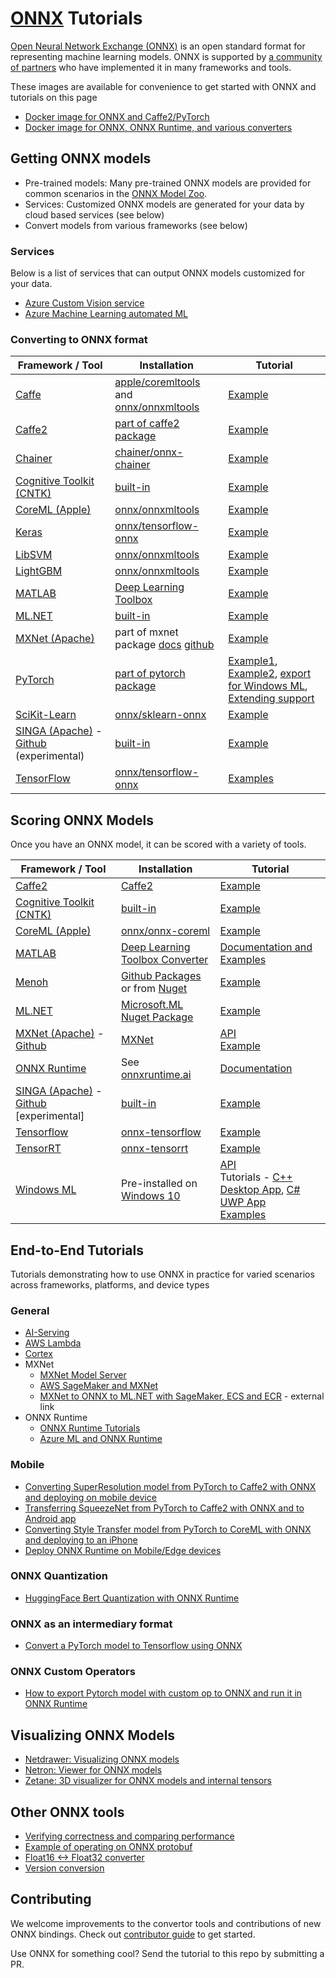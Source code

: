 <!--- SPDX-License-Identifier: Apache-2.0 -->

# [ONNX](https://github.com/onnx/onnx) Tutorials

[Open Neural Network Exchange (ONNX)](http://onnx.ai/) is an open standard format for representing machine learning models. ONNX is supported by [a community of partners](https://onnx.ai/supported-tools) who have implemented it in many frameworks and tools.

These images are available for convenience to get started with ONNX and tutorials on this page
  * [Docker image for ONNX and Caffe2/PyTorch](pytorch_caffe2_docker.md)
  * [Docker image for ONNX, ONNX Runtime, and various converters](https://github.com/onnx/onnx-docker/tree/master/onnx-ecosystem)


## Getting ONNX models

* Pre-trained models: Many pre-trained ONNX models are provided for common scenarios in the [ONNX Model Zoo](https://github.com/onnx/models).
* Services: Customized ONNX models are generated for your data by cloud based services (see below)
* Convert models from various frameworks (see below)

### Services
Below is a list of services that can output ONNX models customized for your data.
* [Azure Custom Vision service](https://docs.microsoft.com/en-us/azure/cognitive-services/Custom-Vision-Service/custom-vision-onnx-windows-ml)
* [Azure Machine Learning automated ML](https://docs.microsoft.com/en-us/azure/machine-learning/service/concept-automated-ml#use-with-onnx-in-c-apps)

### Converting to ONNX format
| Framework / Tool | Installation | Tutorial |
| --- | --- | --- |
| [Caffe](https://github.com/BVLC/caffe) | [apple/coremltools](https://github.com/apple/coremltools) and [onnx/onnxmltools](https://github.com/onnx/onnxmltools) | [Example](https://github.com/onnx/onnx-docker/blob/master/onnx-ecosystem/converter_scripts/caffe_coreml_onnx.ipynb) |
| [Caffe2](http://caffe2.ai) | [part of caffe2 package](https://github.com/pytorch/pytorch/tree/master/caffe2/python/onnx) | [Example](tutorials/Caffe2OnnxExport.ipynb) |
| [Chainer](https://chainer.org/) | [chainer/onnx-chainer](https://github.com/chainer/onnx-chainer) | [Example](tutorials/ChainerOnnxExport.ipynb) |
| [Cognitive Toolkit (CNTK)](https://www.microsoft.com/en-us/cognitive-toolkit/) | [built-in](https://docs.microsoft.com/en-us/cognitive-toolkit/setup-cntk-on-your-machine) | [Example](tutorials/CntkOnnxExport.ipynb) |
| [CoreML (Apple)](https://developer.apple.com/documentation/coreml) | [onnx/onnxmltools](https://github.com/onnx/onnxmltools) | [Example](https://github.com/onnx/onnx-docker/blob/master/onnx-ecosystem/converter_scripts/coreml_onnx.ipynb) |
| [Keras](https://github.com/keras-team/keras) | [onnx/tensorflow-onnx](https://github.com/onnx/tensorflow-onnx) | [Example](https://github.com/onnx/tensorflow-onnx/blob/master/tutorials/keras-resnet50.ipynb) | n/a |
| [LibSVM](https://github.com/cjlin1/libsvm) | [onnx/onnxmltools](https://github.com/onnx/onnxmltools) | [Example](https://github.com/onnx/onnx-docker/blob/master/onnx-ecosystem/converter_scripts/libsvm_onnx.ipynb) | n/a |
| [LightGBM](https://github.com/Microsoft/LightGBM) | [onnx/onnxmltools](https://github.com/onnx/onnxmltools) | [Example](https://github.com/onnx/onnx-docker/blob/master/onnx-ecosystem/converter_scripts/lightgbm_onnx.ipynb) | n/a |
| [MATLAB](https://www.mathworks.com/) | [Deep Learning Toolbox](https://www.mathworks.com/matlabcentral/fileexchange/67296) | [Example](https://www.mathworks.com/help/deeplearning/ref/exportonnxnetwork.html) |
| [ML.NET](https://github.com/dotnet/machinelearning/) | [built-in](https://www.nuget.org/packages/Microsoft.ML/) | [Example](https://github.com/dotnet/machinelearning/blob/master/test/Microsoft.ML.Tests/OnnxConversionTest.cs) |
| [MXNet (Apache)](http://mxnet.incubator.apache.org/) | part of mxnet package [docs](http://mxnet.incubator.apache.org/api/python/contrib/onnx.html) [github](https://github.com/apache/incubator-mxnet/tree/master/python/mxnet/contrib/onnx) | [Example](tutorials/MXNetONNXExport.ipynb) |
| [PyTorch](http://pytorch.org/) | [part of pytorch package](http://pytorch.org/docs/master/onnx.html) | [Example1](https://pytorch.org/tutorials/advanced/super_resolution_with_onnxruntime.html), [Example2](tutorials/PytorchOnnxExport.ipynb), [export for Windows ML](tutorials/ExportModelFromPyTorchForWinML.md), [Extending support](tutorials/PytorchAddExportSupport.md) |
| [SciKit-Learn](http://scikit-learn.org/) | [onnx/sklearn-onnx](https://github.com/onnx/sklearn-onnx) | [Example](http://onnx.ai/sklearn-onnx/index.html) | n/a |
| [SINGA (Apache)](http://singa.apache.org/) - [Github](https://github.com/apache/incubator-singa/blob/master/python/singa/sonnx.py) (experimental) | [built-in](https://github.com/apache/incubator-singa/blob/master/doc/en/docs/installation.md) | [Example](https://github.com/apache/incubator-singa/tree/master/examples/onnx) |
| [TensorFlow](https://www.tensorflow.org/) | [onnx/tensorflow-onnx](https://github.com/onnx/tensorflow-onnx) | [Examples](https://github.com/onnx/tutorials/blob/master/tutorials/TensorflowToOnnx-1.ipynb) |


## Scoring ONNX Models
Once you have an ONNX model, it can be scored with a variety of tools.

| Framework / Tool | Installation | Tutorial |
| --- | --- | --- |
| [Caffe2](http://caffe2.ai) | [Caffe2](https://github.com/pytorch/pytorch/tree/master/caffe2/python/onnx) | [Example](tutorials/OnnxCaffe2Import.ipynb) |
| [Cognitive Toolkit (CNTK)](https://www.microsoft.com/en-us/cognitive-toolkit/) | [built-in](https://docs.microsoft.com/en-us/cognitive-toolkit/setup-cntk-on-your-machine) | [Example](tutorials/OnnxCntkImport.ipynb)|
| [CoreML (Apple)](https://developer.apple.com/documentation/coreml) | [onnx/onnx-coreml](https://github.com/onnx/onnx-coreml) | [Example](tutorials/OnnxCoremlImport.ipynb)|
| [MATLAB](https://www.mathworks.com/) | [Deep Learning Toolbox Converter](https://www.mathworks.com/matlabcentral/fileexchange/67296) | [Documentation and Examples](https://www.mathworks.com/help/deeplearning/ref/importonnxnetwork.html) |
| [Menoh](https://github.com/pfnet-research/menoh) | [Github Packages](https://github.com/pfnet-research/menoh/releases) or from [Nuget](https://www.nuget.org/packages/Menoh/) | [Example](tutorials/OnnxMenohHaskellImport.ipynb) |
| [ML.NET](https://github.com/dotnet/machinelearning/) | [Microsoft.ML Nuget Package](https://www.nuget.org/packages/Microsoft.ML/) | [Example](https://github.com/dotnet/machinelearning/blob/master/test/Microsoft.ML.OnnxTransformerTest/OnnxTransformTests.cs) |
| [MXNet (Apache)](http://mxnet.incubator.apache.org/) - [Github](https://github.com/apache/incubator-mxnet/tree/master/python/mxnet/contrib/onnx) | [MXNet](http://mxnet.incubator.apache.org/versions/master/install/index.html?platform=Linux&language=Python&processor=CPU) |  [API](http://mxnet.incubator.apache.org/api/python/contrib/onnx.html)<br>[Example](tutorials/OnnxMxnetImport.ipynb) |
[ONNX Runtime](https://github.com/microsoft/onnxruntime) | See [onnxruntime.ai](https://onnxruntime.ai)| [Documentation](https://onnxruntime.ai/docs/) |
| [SINGA (Apache)](http://singa.apache.org/) - [Github](https://github.com/apache/incubator-singa/blob/master/python/singa/sonnx.py) [experimental]| [built-in](https://github.com/apache/incubator-singa/blob/master/doc/en/docs/installation.md) | [Example](https://github.com/apache/incubator-singa/tree/master/examples/onnx) |
| [Tensorflow](https://www.tensorflow.org/) | [onnx-tensorflow](https://github.com/onnx/onnx-tensorflow) | [Example](tutorials/OnnxTensorflowImport.ipynb)|
| [TensorRT](https://developer.nvidia.com/tensorrt) | [onnx-tensorrt](https://github.com/onnx/onnx-tensorrt) | [Example](https://github.com/onnx/onnx-tensorrt/blob/master/README.md) |
| [Windows ML](https://docs.microsoft.com/en-us/windows/ai/windows-ml) | Pre-installed on [Windows 10](https://docs.microsoft.com/en-us/windows/ai/release-notes) | [API](https://docs.microsoft.com/en-us/windows/ai/api-reference)<br>Tutorials - [C++ Desktop App](https://docs.microsoft.com/en-us/windows/ai/get-started-desktop), [C# UWP App](https://docs.microsoft.com/en-us/windows/ai/get-started-uwp)<br> [Examples](https://docs.microsoft.com/en-us/windows/ai/tools-and-samples) |


## End-to-End Tutorials
Tutorials demonstrating how to use ONNX in practice for varied scenarios across frameworks, platforms, and device types

### General
  * [AI-Serving](https://github.com/autodeployai/ai-serving/blob/master/examples/AIServingMnistOnnxModel.ipynb)
  * [AWS Lambda](https://machinelearnings.co/serving-pytorch-models-on-aws-lambda-with-caffe2-onnx-7b096806cfac)
  * [Cortex](https://towardsdatascience.com/how-to-deploy-onnx-models-in-production-60bd6abfd3ae)
  * MXNet
    * [MXNet Model Server](tutorials/ONNXMXNetServer.ipynb)
    * [AWS SageMaker and MXNet](https://github.com/awslabs/amazon-sagemaker-examples/blob/master/sagemaker-python-sdk/mxnet_onnx_eia/mxnet_onnx_eia.ipynb)
    * [MXNet to ONNX to ML.NET with SageMaker, ECS and ECR](https://cosminsanda.com/posts/mxnet-to-onnx-to-ml.net-with-sagemaker-ecs-and-ecr/) - external link
* ONNX Runtime
  * [ONNX Runtime Tutorials](https://onnxruntime.ai/docs/tutorials/)
  * [Azure ML and ONNX Runtime](https://github.com/Azure/MachineLearningNotebooks/tree/master/how-to-use-azureml/deployment/onnx)


### Mobile
  * [Converting SuperResolution model from PyTorch to Caffe2 with ONNX and deploying on mobile device](tutorials/PytorchCaffe2SuperResolution.ipynb)
  * [Transferring SqueezeNet from PyTorch to Caffe2 with ONNX and to Android app](tutorials/PytorchCaffe2MobileSqueezeNet.ipynb)
  * [Converting Style Transfer model from PyTorch to CoreML with ONNX and deploying to an iPhone](https://github.com/onnx/tutorials/tree/master/examples/CoreML/ONNXLive)
  * [Deploy ONNX Runtime on Mobile/Edge devices](https://onnxruntime.ai/docs/how-to/mobile/)



### ONNX Quantization
  * [HuggingFace Bert Quantization with ONNX Runtime](https://github.com/microsoft/onnxruntime/blob/master/onnxruntime/python/tools/quantization/notebooks/Bert-GLUE_OnnxRuntime_quantization.ipynb)


### ONNX as an intermediary format
  * [Convert a PyTorch model to Tensorflow using ONNX](tutorials/PytorchTensorflowMnist.ipynb)

### ONNX Custom Operators
  * [How to export Pytorch model with custom op to ONNX and run it in ONNX Runtime](PyTorchCustomOperator/README.md)

## Visualizing ONNX Models

* [Netdrawer: Visualizing ONNX models](tutorials/VisualizingAModel.md)
* [Netron: Viewer for ONNX models](https://github.com/lutzroeder/Netron)
* [Zetane: 3D visualizer for ONNX models and internal tensors](https://github.com/zetane/viewer)

## Other ONNX tools

* [Verifying correctness and comparing performance](tutorials/CorrectnessVerificationAndPerformanceComparison.ipynb)
* [Example of operating on ONNX protobuf](https://github.com/onnx/onnx/blob/master/onnx/examples/Protobufs.ipynb)
* [Float16 <-> Float32 converter](https://github.com/onnx/onnx-docker/blob/master/onnx-ecosystem/converter_scripts/float32_float16_onnx.ipynb)
* [Version conversion](tutorials/VersionConversion.md)


## Contributing

We welcome improvements to the convertor tools and contributions of new ONNX bindings. Check out [contributor guide](https://github.com/onnx/onnx/blob/master/docs/CONTRIBUTING.md) to get started.

Use ONNX for something cool? Send the tutorial to this repo by submitting a PR.

